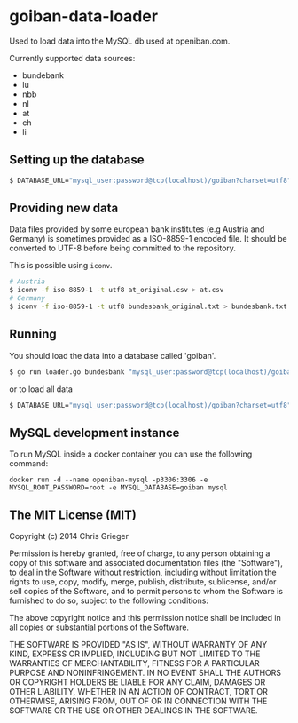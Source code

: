 goiban-data-loader
=======

Used to load data into the MySQL db used at openiban.com.

Currently supported data sources:

- bundebank
- lu
- nbb
- nl
- at
- ch
- li

Setting up the database
-------

```bash
$ DATABASE_URL="mysql_user:password@tcp(localhost)/goiban?charset=utf8" make migrate
```

Providing new data
-------

Data files provided by some european bank institutes (e.g Austria and Germany) is sometimes provided as a ISO-8859-1 encoded file.
It should be converted to UTF-8 before being committed to the repository.

This is possible using `iconv`.

```bash
# Austria
$ iconv -f iso-8859-1 -t utf8 at_original.csv > at.csv
# Germany
$ iconv -f iso-8859-1 -t utf8 bundesbank_original.txt > bundesbank.txt
```

Running
-------

You should load the data into a database called 'goiban'.

```bash
$ go run loader.go bundesbank "mysql_user:password@tcp(localhost)/goiban?charset=utf8"
```

or to load all data

```bash
$ DATABASE_URL="mysql_user:password@tcp(localhost)/goiban?charset=utf8" make load
```

MySQL development instance
-------
To run MySQL inside a docker container you can use the following command:

`docker run -d --name openiban-mysql -p3306:3306 -e MYSQL_ROOT_PASSWORD=root -e MYSQL_DATABASE=goiban mysql`

The MIT License (MIT)
---------------
Copyright (c) 2014 Chris Grieger

Permission is hereby granted, free of charge, to any person obtaining a copy
of this software and associated documentation files (the "Software"), to deal
in the Software without restriction, including without limitation the rights
to use, copy, modify, merge, publish, distribute, sublicense, and/or sell
copies of the Software, and to permit persons to whom the Software is
furnished to do so, subject to the following conditions:

The above copyright notice and this permission notice shall be included in
all copies or substantial portions of the Software.

THE SOFTWARE IS PROVIDED "AS IS", WITHOUT WARRANTY OF ANY KIND, EXPRESS OR
IMPLIED, INCLUDING BUT NOT LIMITED TO THE WARRANTIES OF MERCHANTABILITY,
FITNESS FOR A PARTICULAR PURPOSE AND NONINFRINGEMENT. IN NO EVENT SHALL THE
AUTHORS OR COPYRIGHT HOLDERS BE LIABLE FOR ANY CLAIM, DAMAGES OR OTHER
LIABILITY, WHETHER IN AN ACTION OF CONTRACT, TORT OR OTHERWISE, ARISING FROM,
OUT OF OR IN CONNECTION WITH THE SOFTWARE OR THE USE OR OTHER DEALINGS IN
THE SOFTWARE.

